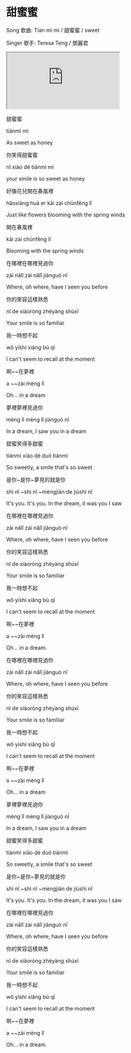 # 甜蜜蜜

Song 歌曲: Tian mi mi / 甜蜜蜜 / sweet

Singer 歌手: Teresa Teng / 鄧麗君

<div class="video-container">
  <iframe
  src="https://www.youtube.com/embed/tc2tW0jFHPo"
  allowfullscreen="allowfullscreen">
  </iframe>
</div>


甜蜜蜜

tiánmì mì

As sweet as honey


你笑得甜蜜蜜

nǐ xiào dé tiánmì mì

your smile is so sweet as honey


好像花兒開在春風裡

hǎoxiàng huā er kāi zài chūnfēng lǐ

Just like flowers blooming with the spring winds


開在春風裡

kāi zài chūnfēng lǐ

Blooming with the spring winds


在哪裡在哪裡見過你

zài nǎlǐ zài nǎlǐ jiànguò nǐ

Where, oh where, have I seen you before


你的笑容這樣熟悉

nǐ de xiàoróng zhèyàng shúxī

Your smile is so familiar


我一時想不起

wǒ yīshí xiǎng bù qǐ

I can't seem to recall at the moment


啊~~在夢裡

a ~~zài mèng lǐ

Oh... in a dream


夢裡夢裡見過你

mèng lǐ mèng lǐ jiànguò nǐ

In a dream, I saw you in a dream


甜蜜笑得多甜蜜

tiánmì xiào dé duō tiánmì

So sweetly, a smile that's so sweet


是你~是你~夢見的就是你

shì nǐ ~shì nǐ ~mèngjiàn de jiùshì nǐ

It's you. It's you. In the dream, it was you I saw


在哪裡在哪裡見過你

zài nǎlǐ zài nǎlǐ jiànguò nǐ

Where, oh where, have I seen you before


你的笑容這樣熟悉

nǐ de xiàoróng zhèyàng shúxī

Your smile is so familiar


我一時想不起

wǒ yīshí xiǎng bù qǐ

I can't seem to recall at the moment


啊~~在夢裡

a ~~zài mèng lǐ

Oh... in a dream.


在哪裡在哪裡見過你

zài nǎlǐ zài nǎlǐ jiànguò nǐ

Where, oh where, have I seen you before


你的笑容這樣熟悉

nǐ de xiàoróng zhèyàng shúxī

Your smile is so familiar


我一時想不起

wǒ yīshí xiǎng bù qǐ

I can't seem to recall at the moment


啊~~在夢裡

a ~~zài mèng lǐ

Oh... in a dream


夢裡夢裡見過你

mèng lǐ mèng lǐ jiànguò nǐ

In a dream, I saw you in a dream


甜蜜笑得多甜蜜

tiánmì xiào dé duō tiánmì

So sweetly, a smile that's so sweet


是你~是你~夢見的就是你

shì nǐ ~shì nǐ ~mèngjiàn de jiùshì nǐ

It's you. It's you. In the dream, it was you I saw


在哪裡在哪裡見過你

zài nǎlǐ zài nǎlǐ jiànguò nǐ

Where, oh where, have I seen you before


你的笑容這樣熟悉

nǐ de xiàoróng zhèyàng shúxī

Your smile is so familiar


我一時想不起

wǒ yīshí xiǎng bù qǐ

I can't seem to recall at the moment


啊~~在夢裡

a ~~zài mèng lǐ

Oh... in a dream.
